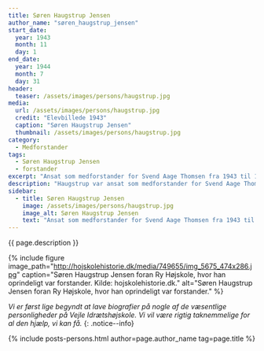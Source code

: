 ```yaml
---
title: Søren Haugstrup Jensen
author_name: "søren_haugstrup_jensen"
start_date: 
  year: 1943
  month: 11
  day: 1
end_date:
  year: 1944
  month: 7
  day: 31
header:
  teaser: /assets/images/persons/haugstrup.jpg
media: 
  url: /assets/images/persons/haugstrup.jpg
  credit: "Elevbillede 1943"
  caption: "Søren Haugstrup Jensen"
  thumbnail: /assets/images/persons/haugstrup.jpg
category:
  - Medforstander
tags:
  - Søren Haugstrup Jensen
  - forstander
excerpt: "Ansat som medforstander for Svend Aage Thomsen fra 1943 til 1944. Han var egentlig forstander på Ry Højskole, som var beslaglagt af tyskerne."
description: "Haugstrup var ansat som medforstander for Svend Aage Thomsen. Han var egentlig forstander på Ry Højskole, som var beslaglagt af tyskerne. Haugstrup var ikke idrætsmand, men højskolemand og cand. mag. i dansk og tysk. Han og hans kone, Karen, boede i Skovhytten. (se Jubilæumsskrift fra 1992, side 17)"
sidebar:
  - title: Søren Haugstrup Jensen
    image: /assets/images/persons/haugstrup.jpg
    image_alt: Søren Haugstrup Jensen
    text: "Ansat som medforstander for Svend Aage Thomsen fra 1943 til 1944. Han var egentlig forstander på Ry Højskole, som var beslaglagt af tyskerne."
---
```


{{ page.description }}

{% include figure image_path="http://hojskolehistorie.dk/media/749655/img_5675_474x286.jpg" caption="Søren Haugstrup Jensen foran Ry Højskole, hvor han oprindeligt var forstander. Kilde: hojskolehistorie.dk." alt="Søren Haugstrup Jensen foran Ry Højskole, hvor han oprindeligt var forstander." %}

_Vi er først lige begyndt at lave biografier på nogle af de væsentlige personligheder på Vejle Idrætshøjskole. Vi vil være rigtig taknemmelige for al den hjælp, vi kan få._
{: .notice--info}

{% include posts-persons.html author=page.author_name tag=page.title %}

